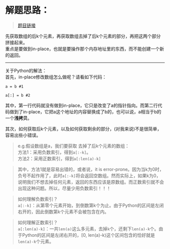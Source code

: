 # 解题思路：
>[题目链接](https://leetcode.com/problems/rotate-array/description/)

先获取数组的后k个元素，再获取数组去掉了后k个元素的部分，再把这两个部分拼接起来。  
重点是要做到in-place，也就是要操作那个内存地址里的东西，而不能创建一个新的返回。  

---
关于Python的解法：  
首先，in-place修改数组怎么做呢？请看如下代码：
```
a = b #1

a[:] = b #2

```
其中，第一行代码就没有做到in-place，它只是改变了a的指针指向。而第二行代码做到了in-place，它把a这个地址的内容替换成了b的，也可以说，a相当于b的一个**浅拷贝**。

其次，如何获取后k个元素，以及如何获取剩余的部分，(对我来说)不是很简单，容易出些小错误。
>e.g.假设数组是a，我们要获取 去掉了后k个元素的数组：  
方法1：采用负数索引，得到`a[:-k]`。  
方法2：采用正数索引，得到`a[:len(a)-k]`

>其中，方法1就是容易出错的，或者说，it is error-prone。因为当k为0时，负号不起作用了，此时`a[:-k]`将会返回空数组。然而实际上，如果k为0，说明我们不想去掉任何元素，返回的东西应该是原数组。而正数索引就不会出现这种问题。所以，尽量少用负数索引！！！

>如何理解负数索引？  
`a[:-k]`：从第零个元素开始，到倒数第k个为止。由于Python的区间是左闭右开的，因此倒数第k个元素不会被包含在内。

>如何理解正数索引？  
`a[:len(a)-k]`：一共`len(a)`这么多元素，去掉`k`个，还剩下`len(a)-k`个。由于Python的区间是左闭右开的，[0, len(a)-k)这个区间包含的恰好就是`len(a)-k`个元素。